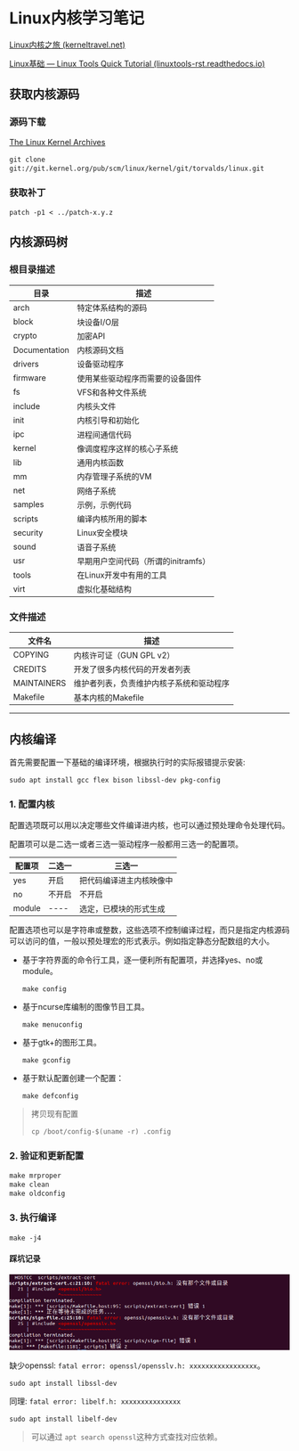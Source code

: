 # Linux内核学习笔记

[Linux内核之旅 (kerneltravel.net)](http://www.kerneltravel.net/)

[Linux基础 — Linux Tools Quick Tutorial (linuxtools-rst.readthedocs.io)](https://linuxtools-rst.readthedocs.io/zh_CN/latest/base/index.html)

## 获取内核源码

### 源码下载

[The Linux Kernel Archives](https://www.kernel.org/)

```shell
git clone git://git.kernel.org/pub/scm/linux/kernel/git/torvalds/linux.git
```

### 获取补丁

```
patch -p1 < ../patch-x.y.z
```

## 内核源码树

### 根目录描述

| 目录          | 描述                                |
| ------------- | ----------------------------------- |
| arch          | 特定体系结构的源码                  |
| block         | 块设备I/O层                         |
| crypto        | 加密API                             |
| Documentation | 内核源码文档                        |
| drivers       | 设备驱动程序                        |
| firmware      | 使用某些驱动程序而需要的设备固件    |
| fs            | VFS和各种文件系统                   |
| include       | 内核头文件                          |
| init          | 内核引导和初始化                    |
| ipc           | 进程间通信代码                      |
| kernel        | 像调度程序这样的核心子系统          |
| lib           | 通用内核函数                        |
| mm            | 内存管理子系统的VM                  |
| net           | 网络子系统                          |
| samples       | 示例，示例代码                      |
| scripts       | 编译内核所用的脚本                  |
| security      | Linux安全模块                       |
| sound         | 语音子系统                          |
| usr           | 早期用户空间代码（所谓的initramfs） |
| tools         | 在Linux开发中有用的工具             |
| virt          | 虚拟化基础结构                      |

### 文件描述

| 文件名      | 描述                                     |
| ----------- | ---------------------------------------- |
| COPYING     | 内核许可证（GUN GPL v2）                 |
| CREDITS     | 开发了很多内核代码的开发者列表           |
| MAINTAINERS | 维护者列表，负责维护内核子系统和驱动程序 |
| Makefile    | 基本内核的Makefile                       |

---

## 内核编译

首先需要配置一下基础的编译环境，根据执行时的实际报错提示安装:

```
sudo apt install gcc flex bison libssl-dev pkg-config
```

### 1. 配置内核

配置选项既可以用以决定哪些文件编译进内核，也可以通过预处理命令处理代码。

配置项可以是二选一或者三选一驱动程序一般都用三选一的配置项。

| 配置项 | 二选一 | 三选一                   |
| ------ | ------ | ------------------------ |
| yes    | 开启   | 把代码编译进主内核映像中 |
| no     | 不开启 | 不开启                   |
| module | ----   | 选定，已模块的形式生成   |

配置选项也可以是字符串或整数，这些选项不控制编译过程，而只是指定内核源码可以访问的值，一般以预处理宏的形式表示。例如指定静态分配数组的大小。

- 基于字符界面的命令行工具，逐一便利所有配置项，并选择yes、no或module。

  ```
  make config
  ```

- 基于ncurse库编制的图像节目工具。

  ```
  make menuconfig
  ```

- 基于gtk+的图形工具。

  ```
  make gconfig
  ```

- 基于默认配置创建一个配置：

  ```
  make defconfig
  ```



> 拷贝现有配置
>
> ```
> cp /boot/config-$(uname -r) .config
> ```



### 2. 验证和更新配置

```
make mrproper
make clean
make oldconfig
```

### 3. 执行编译

```shell
make -j4
```

#### 踩坑记录

![image-20211124002206767](./Linux内核学习笔记.assets/image-20211124002206767.png)

缺少openssl: ``fatal error: openssl/opensslv.h: xxxxxxxxxxxxxxxxx``。

```
sudo apt install libssl-dev
```

同理: ``fatal error: libelf.h: xxxxxxxxxxxxxxx``

```
sudo apt install libelf-dev
```

> 可以通过 ``apt search openssl``这种方式查找对应依赖。





